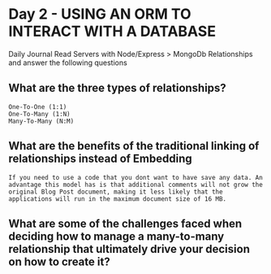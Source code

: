 # Day 2 - USING AN ORM TO INTERACT WITH A DATABASE

Daily Journal
Read Servers with Node/Express > MongoDb Relationships and answer the following questions

## What are the three types of relationships?
```
One-To-One (1:1)
One-To-Many (1:N)
Many-To-Many (N:M)
```
## What are the benefits of the traditional linking of relationships instead of Embedding
```
If you need to use a code that you dont want to have save any data. An advantage this model has is that additional comments will not grow the original Blog Post document, making it less likely that the applications will run in the maximum document size of 16 MB.
```
## What are some of the challenges faced when deciding how to manage a many-to-many relationship that ultimately drive your decision on how to create it?
```

```